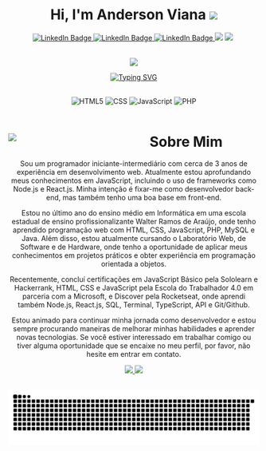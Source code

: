 <h1 align="center">Hi, I'm Anderson Viana <img src="https://media3.giphy.com/media/v1.Y2lkPTc5MGI3NjExMTllNTE2ZWM1M2FjNWM3ODZkMjMzZjc2ZjhiNDdkM2YyOTdiMTJlZSZjdD1z/hvRJCLFzcasrR4ia7z/giphy.gif" width="35" /></h1>
<div align="center">
  <a href="https://www.linkedin.com/in/andersonvianaa" target="_blank">
    <img src="https://img.shields.io/badge/linkedIn-blue?style=flat&logo=linkedin&logoColor=white" alt="LinkedIn Badge"/>
  </a>
  <a href="https://github.com/andersonzero0" target="_blank">
    <img src="https://img.shields.io/badge/github-black?style=flat&logo=github&logoColor=white" alt="LinkedIn Badge"/>
  </a>
  <a href="https://linktr.ee/dev_andersonzero" target="_blank">
    <img src="https://img.shields.io/badge/redirect-green?style=flat&logo=linktree&logoColor=white" alt="LinkedIn Badge"/>
  </a>
  <img src="https://img.shields.io/github/followers/andersonzero0?color=gree&logo=github" />
  <img src="https://img.shields.io/github/stars/andersonzero0?color=gree&logo=github&logoColor=white" />
  <img src="https://komarev.com/ghpvc/?username=andersonzero0&style=flat-square&color=blue" alt=""/>
</div>

##

<div id="header" align="center">
  <img src="https://media.tenor.com/dHk-LfzHrtwAAAAj/linux-computer.gif" width="100px" align="center"/>

  [![Typing SVG](https://readme-typing-svg.herokuapp.com?font=Fira+Code&weight=500&pause=1000&color=CF0210&center=true&width=435&lines=Developer)](https://git.io/typing-svg)
</div>

<div align="center"><br/>
   <img alt="HTML5" src="https://img.shields.io/badge/HTML5-E34F26?style=for-the-badge&logo=html5&logoColor=white">
   <img alt="CSS" src="https://img.shields.io/badge/CSS3-1572B6?style=for-the-badge&logo=css3&logoColor=white">
   <img alt="JavaScript" src="https://img.shields.io/badge/JavaScript-F7DF1E?style=for-the-badge&logo=javascript&logoColor=black">
   <img alt="PHP" src="https://img.shields.io/badge/PHP-777BB4?style=for-the-badge&logo=php&logoColor=white">
   
</div> <br/>

##
<div align="center">
 <img align="left" src="https://i.imgur.com/fJdi2kV.png" width="210px"/>

  <h1 align="center">Sobre Mim</h1>
  
  <p>Sou um programador iniciante-intermediário com cerca de 3 anos de experiência em desenvolvimento web. Atualmente estou aprofundando meus conhecimentos em JavaScript, incluindo o uso de frameworks como Node.js e React.js. Minha intenção é fixar-me como desenvolvedor back-end, mas também tenho uma boa base em front-end.

Estou no último ano do ensino médio em Informática em uma escola estadual de ensino profissionalizante Walter Ramos de Araújo, onde tenho aprendido programação web com HTML, CSS, JavaScript, PHP, MySQL e Java. Além disso, estou atualmente cursando o Laboratório Web, de Software e de Hardware, onde tenho a oportunidade de aplicar meus conhecimentos em projetos práticos e obter experiência em programação orientada a objetos.

Recentemente, concluí certificações em JavaScript Básico pela Sololearn e Hackerrank, HTML, CSS e JavaScript pela Escola do Trabalhador 4.0 em parceria com a Microsoft, e Discover pela Rocketseat, onde aprendi também Node.js, React.js, SQL, Terminal, TypeScript, API e Git/Github.

Estou animado para continuar minha jornada como desenvolvedor e estou sempre procurando maneiras de melhorar minhas habilidades e aprender novas tecnologias. Se você estiver interessado em trabalhar comigo ou tiver alguma oportunidade que se encaixe no meu perfil, por favor, não hesite em entrar em contato.</p>
  
</div>

<div align="center">
    <a href="https://github.com/andersonzero0">
    <img height="180em" src="https://github-readme-stats.vercel.app/api?username=andersonzero0&show_icons=true&theme=dark&include_all_commits=true&count_private=true"/>
    <img height="180em" src="https://github-readme-stats.vercel.app/api/top-langs/?username=andersonzero0&layout=compact&langs_count=7&theme=dark">
</div>

##
  
 <div align="center"> 
  
![Snake animation](https://github.com/andersonzero0/andersonzero0/blob/output/github-contribution-grid-snake.svg)
   
  </div>  
